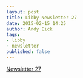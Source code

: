```yaml
---
layout: post
title: Libby Newsletter 27
date: 2015-02-15 14:25
author: Andy Eick
tags: 
- libby
- newsletter
published: false
---
```

[Newsletter 27](http://media.eick.us/media/static/pdfs/newsletter-27.pdf)
